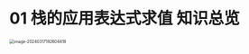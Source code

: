 # 01 栈的应用表达式求值 知识总览

<img src="https://cvp.oss-cn-shanghai.aliyuncs.com/picgo/202403171926493.png" alt="image-20240317192604418" style="zoom:50%;" />

